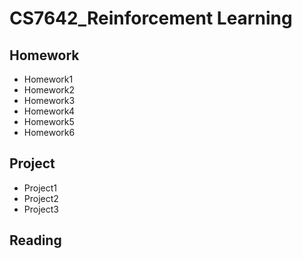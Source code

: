 # CS7642_Reinforcement Learning

## Homework ##
- Homework1
- Homework2
- Homework3
- Homework4
- Homework5
- Homework6

## Project ##
- Project1
- Project2
- Project3
 
## Reading ##
